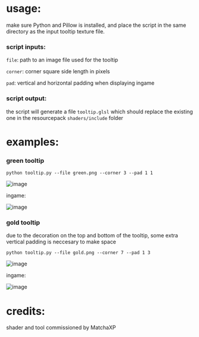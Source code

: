 # usage:

make sure Python and Pillow is installed, and place the script in the same directory as the input tooltip texture file.

### script inputs:

`file`: path to an image file used for the tooltip

`corner`: corner square side length in pixels

`pad`: vertical and horizontal padding when displaying ingame

### script output:

the script will generate a file `tooltip.glsl` which should replace the existing one in the resourcepack `shaders/include` folder

# examples:

### green tooltip

```
python tooltip.py --file green.png --corner 3 --pad 1 1
```

![image](https://github.com/Godlander/tooltip/assets/16228717/ee9c3878-1e77-4ac1-bb0c-5c16804c2a7f)

ingame:

![image](https://github.com/Godlander/tooltip/assets/16228717/30d308cf-3846-42c4-b2e0-469da82ccb40)

### gold tooltip

due to the decoration on the top and bottom of the tooltip, some extra vertical padding is neccesary to make space
```
python tooltip.py --file gold.png --corner 7 --pad 1 3
```

![image](https://github.com/Godlander/tooltip/assets/16228717/aebc2c12-9123-404e-8aee-635b573927d0)

ingame:

![image](https://github.com/Godlander/tooltip/assets/16228717/9e807257-6e80-4d5b-99f1-041cbc3a759e)

# credits:
shader and tool commissioned by MatchaXP
